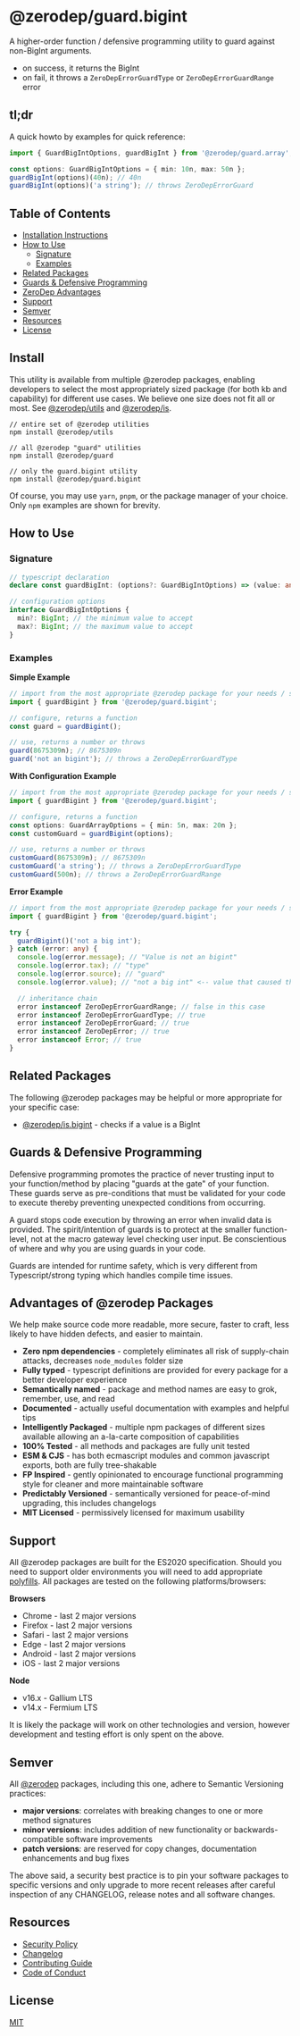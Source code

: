 # @zerodep/guard.bigint

A higher-order function / defensive programming utility to guard against non-BigInt arguments.

- on success, it returns the BigInt
- on fail, it throws a `ZeroDepErrorGuardType` or `ZeroDepErrorGuardRange` error

## tl;dr

A quick howto by examples for quick reference:

```typescript
import { GuardBigIntOptions, guardBigInt } from '@zerodep/guard.array';

const options: GuardBigIntOptions = { min: 10n, max: 50n };
guardBigInt(options)(40n); // 40n
guardBigInt(options)('a string'); // throws ZeroDepErrorGuard
```

## Table of Contents

- [Installation Instructions](#install)
- [How to Use](#how-to-use)
  - [Signature](#signature)
  - [Examples](#examples)
- [Related Packages](#related-packages)
- [Guards & Defensive Programming](#guards--defensive-programming)
- [ZeroDep Advantages](#advantages-of-zerodep-packages)
- [Support](#support)
- [Semver](#semver)
- [Resources](#resources)
- [License](#license)

## Install

This utility is available from multiple @zerodep packages, enabling developers to select the most appropriately sized package (for both kb and capability) for different use cases. We believe one size does not fit all or most. See [@zerodep/utils](https://www.npmjs.com/package/@zerodep/utils) and [@zerodep/is](https://www.npmjs.com/package/@zerodep/guards).

```
// entire set of @zerodep utilities
npm install @zerodep/utils

// all @zerodep "guard" utilities
npm install @zerodep/guard

// only the guard.bigint utility
npm install @zerodep/guard.bigint
```

Of course, you may use `yarn`, `pnpm`, or the package manager of your choice. Only `npm` examples are shown for brevity.

## How to Use

### Signature

```typescript
// typescript declaration
declare const guardBigInt: (options?: GuardBigIntOptions) => (value: any) => BigInt;

// configuration options
interface GuardBigIntOptions {
  min?: BigInt; // the minimum value to accept
  max?: BigInt; // the maximum value to accept
}
```

### Examples

**Simple Example**

```typescript
// import from the most appropriate @zerodep package for your needs / specific use case (see the Install section above)
import { guardBigint } from '@zerodep/guard.bigint';

// configure, returns a function
const guard = guardBigint();

// use, returns a number or throws
guard(8675309n); // 8675309n
guard('not an bigint'); // throws a ZeroDepErrorGuardType
```

**With Configuration Example**

```typescript
// import from the most appropriate @zerodep package for your needs / specific use case (see the Install section above)
import { guardBigint } from '@zerodep/guard.bigint';

// configure, returns a function
const options: GuardArrayOptions = { min: 5n, max: 20n };
const customGuard = guardBigint(options);

// use, returns a number or throws
customGuard(8675309n); // 8675309n
customGuard('a string'); // throws a ZeroDepErrorGuardType
customGuard(500n); // throws a ZeroDepErrorGuardRange
```

**Error Example**

```typescript
// import from the most appropriate @zerodep package for your needs / specific use case (see the Install section above)
import { guardBigint } from '@zerodep/guard.bigint';

try {
  guardBigint()('not a big int');
} catch (error: any) {
  console.log(error.message); // "Value is not an bigint"
  console.log(error.tax); // "type"
  console.log(error.source); // "guard"
  console.log(error.value); // "not a big int" <-- value that caused the error

  // inheritance chain
  error instanceof ZeroDepErrorGuardRange; // false in this case
  error instanceof ZeroDepErrorGuardType; // true
  error instanceof ZeroDepErrorGuard; // true
  error instanceof ZeroDepError; // true
  error instanceof Error; // true
}
```

## Related Packages

The following @zerodep packages may be helpful or more appropriate for your specific case:

- [@zerodep/is.bigint](https://www.npmjs.com/package/@zerodep/is.bigint) - checks if a value is a BigInt

## Guards & Defensive Programming

Defensive programming promotes the practice of never trusting input to your function/method by placing "guards at the gate" of your function. These guards serve as pre-conditions that must be validated for your code to execute thereby preventing unexpected conditions from occurring.

A guard stops code execution by throwing an error when invalid data is provided. The spirit/intention of guards is to protect at the smaller function-level, not at the macro gateway level checking user input. Be conscientious of where and why you are using guards in your code.

Guards are intended for runtime safety, which is very different from Typescript/strong typing which handles compile time issues.

## Advantages of @zerodep Packages

We help make source code more readable, more secure, faster to craft, less likely to have hidden defects, and easier to maintain.

- **Zero npm dependencies** - completely eliminates all risk of supply-chain attacks, decreases `node_modules` folder size
- **Fully typed** - typescript definitions are provided for every package for a better developer experience
- **Semantically named** - package and method names are easy to grok, remember, use, and read
- **Documented** - actually useful documentation with examples and helpful tips
- **Intelligently Packaged** - multiple npm packages of different sizes available allowing an a-la-carte composition of capabilities
- **100% Tested** - all methods and packages are fully unit tested
- **ESM & CJS** - has both ecmascript modules and common javascript exports, both are fully tree-shakable
- **FP Inspired** - gently opinionated to encourage functional programming style for cleaner and more maintainable software
- **Predictably Versioned** - semantically versioned for peace-of-mind upgrading, this includes changelogs
- **MIT Licensed** - permissively licensed for maximum usability

## Support

All @zerodep packages are built for the ES2020 specification. Should you need to support older environments you will need to add appropriate [polyfills](https://developer.mozilla.org/en-US/docs/Glossary/Polyfill). All packages are tested on the following platforms/browsers:

**Browsers**

- Chrome - last 2 major versions
- Firefox - last 2 major versions
- Safari - last 2 major versions
- Edge - last 2 major versions
- Android - last 2 major versions
- iOS - last 2 major versions

**Node**

- v16.x - Gallium LTS
- v14.x - Fermium LTS

It is likely the package will work on other technologies and version, however development and testing effort is only spent on the above.

## Semver

All [@zerodep](https://github.com/cdepage/zerodep) packages, including this one, adhere to Semantic Versioning practices:

- **major versions**: correlates with breaking changes to one or more method signatures
- **minor versions**: includes addition of new functionality or backwards-compatible software improvements
- **patch versions**: are reserved for copy changes, documentation enhancements and bug fixes

The above said, a security best practice is to pin your software packages to specific versions and only upgrade to more recent releases after careful inspection of any CHANGELOG, release notes and all software changes.

## Resources

- [Security Policy](https://github.com/cdepage/zerodep/blob/main/SECURITY.md)
- [Changelog](https://github.com/cdepage/zerodep/blob/main/packages/guard/guard.bigint/CHANGELOG.md)
- [Contributing Guide](https://github.com/cdepage/zerodep/blob/main/CONTRIBUTING.md)
- [Code of Conduct](https://github.com/cdepage/zerodep/blob/main/CODE_OF_CONDUCT.md)

## License

[MIT](https://github.com/cdepage/zerodep/blob/main/LICENSE)
